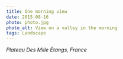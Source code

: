 ```yaml
---
title: One morning view
date: 2015-08-16
photo: photo.jpg
photo_alt: View on a valley in the morning
tags: Landscape
---
```


*Plateau Des Mille Étangs, France*
